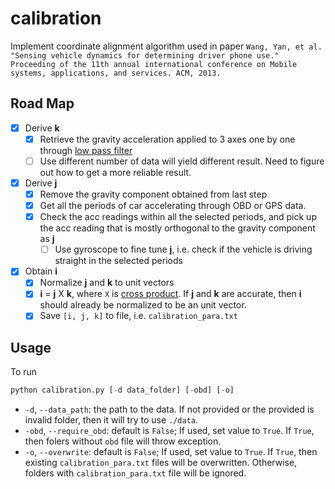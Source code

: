 # calibration

Implement coordinate alignment algorithm used in paper `Wang, Yan, et al. "Sensing vehicle dynamics for determining driver phone use." Proceeding of the 11th annual international conference on Mobile systems, applications, and services. ACM, 2013.`

## Road Map
- [x] Derive **k**
  - [x] Retrieve the gravity acceleration applied to 3 axes one by one through [low pass filter](https://medium.com/datadriveninvestor/how-to-build-exponential-smoothing-models-using-python-simple-exponential-smoothing-holt-and-da371189e1a1)
  - [ ] Use different number of data will yield different result. Need to figure out how to get a more reliable result.
- [x] Derive **j**
  - [x] Remove the gravity component obtained from last step
  - [x] Get all the periods of car accelerating through OBD or GPS data.
  - [x] Check the acc readings within all the selected periods, and pick up the acc reading that is mostly orthogonal to the gravity component as **j**
    - [ ] Use gyroscope to fine tune **j**, i.e. check if the vehicle is driving straight in the selected periods
- [x] Obtain **i**
  - [x] Normalize **j** and **k** to unit vectors
  - [x] **i** = **j** X **k**, where `X` is [cross product](https://en.wikipedia.org/wiki/Cross_product). If **j** and **k** are accurate, then **i** should already be normalized to be an unit vector.
  - [x] Save `[i, j, k]` to file, i.e. `calibration_para.txt`
  
## Usage
To run
```Python
python calibration.py [-d data_folder] [-obd] [-o]
```
 - `-d`, `--data_path`: the path to the data. If not provided or the provided is invalid folder, then it will try to use `./data`.
 - `-obd`, `--require_obd`: default is `False`; If used, set value to `True`. If `True`, then folers without `obd` file will throw exception.
 - `-o`, `--overwrite`: default is `False`; If used, set value to `True`. If `True`, then existing `calibration_para.txt` files will be overwritten. Otherwise, folders with `calibration_para.txt` file will be ignored.

